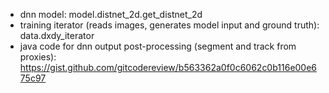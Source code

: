 - dnn model: model.distnet_2d.get_distnet_2d
- training iterator (reads images, generates model input and ground truth): data.dxdy_iterator
- java code for dnn output post-processing (segment and track from proxies): https://gist.github.com/gitcodereview/b563362a0f0c6062c0b116e00e675c97